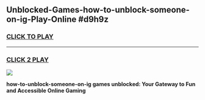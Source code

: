 
## Unblocked-Games-how-to-unblock-someone-on-ig-Play-Online #d9h9z
<h3>
<a href="https://news.freeplayer.one?title=how-to-unblock-someone-on-ig&ref=3">CLICK TO PLAY</a></h3>
<hr>

<h3>
<a href="https://news.freeplayer.one?title=how-to-unblock-someone-on-ig&ref=3">CLICK 2 PLAY</a>
  
</h3>

<a href="https://news.freeplayer.one?title=how-to-unblock-someone-on-ig&ref=3"><img src="https://clearcache.store/games.png"></a>


**how-to-unblock-someone-on-ig games unblocked: Your Gateway to Fun and Accessible Online Gaming**
